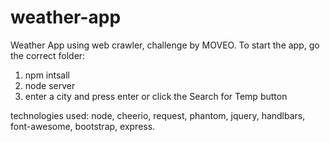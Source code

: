 # weather-app
Weather App using web crawler, challenge by MOVEO.
To start the app, go the correct folder:
1. npm intsall
2. node server
3. enter a city and press enter or click the Search for Temp button

technologies used: node, cheerio, request, phantom, jquery, handlbars, font-awesome, bootstrap, express.
